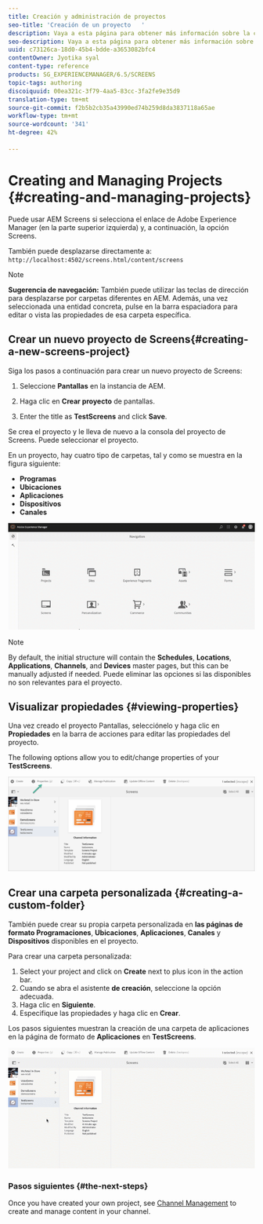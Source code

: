 ```yaml
---
title: Creación y administración de proyectos
seo-title: 'Creación de un proyecto   '
description: Vaya a esta página para obtener más información sobre la creación de un nuevo proyecto de Screens.
seo-description: Vaya a esta página para obtener más información sobre la creación de un nuevo proyecto de Screens.
uuid: c73126ca-18d0-45b4-bdde-a3653082bfc4
contentOwner: Jyotika syal
content-type: reference
products: SG_EXPERIENCEMANAGER/6.5/SCREENS
topic-tags: authoring
discoiquuid: 00ea321c-3f79-4aa5-83cc-3fa2fe9e35d9
translation-type: tm+mt
source-git-commit: f2b5b2cb35a43990ed74b259d8da3837118a65ae
workflow-type: tm+mt
source-wordcount: '341'
ht-degree: 42%

---
```



# Creating and Managing Projects {#creating-and-managing-projects}

Puede usar AEM Screens si selecciona el enlace de Adobe Experience Manager (en la parte superior izquierda) y, a continuación, la opción Screens.

También puede desplazarse directamente a: `http://localhost:4502/screens.html/content/screens`


>[!NOTE]
>**Sugerencia de navegación:**
>También puede utilizar las teclas de dirección para desplazarse por carpetas diferentes en AEM. Además, una vez seleccionada una entidad concreta, pulse en la barra espaciadora para editar o vista las propiedades de esa carpeta específica.

## Crear un nuevo proyecto de Screens{#creating-a-new-screens-project} 

Siga los pasos a continuación para crear un nuevo proyecto de Screens:

1. Seleccione **Pantallas** en la instancia de AEM.

1. Haga clic en **Crear proyecto** de pantallas.

1. Enter the title as **TestScreens** and click **Save**.

Se crea el proyecto y le lleva de nuevo a la consola del proyecto de Screens. Puede seleccionar el proyecto.

En un proyecto, hay cuatro tipo de carpetas, tal y como se muestra en la figura siguiente:

* **Programas**
* **Ubicaciones**
* **Aplicaciones**
* **Dispositivos**
* **Canales**

![player1](assets/create-project.gif)

>[!NOTE]
>
>By default, the initial structure will contain the **Schedules**, **Locations**, **Applications**, **Channels**, and **Devices** master pages, but this can be manually adjusted if needed. Puede eliminar las opciones si las disponibles no son relevantes para el proyecto.


## Visualizar propiedades {#viewing-properties}

Una vez creado el proyecto Pantallas, selecciónelo y haga clic en **Propiedades** en la barra de acciones para editar las propiedades del proyecto.

The following options allow you to edit/change properties of your **TestScreens**.

![image](assets/create-project2.png)


## Crear una carpeta personalizada {#creating-a-custom-folder}

También puede crear su propia carpeta personalizada en **las páginas de formato Programaciones**, **Ubicaciones**, **Aplicaciones**, **Canales** y **Dispositivos** disponibles en el proyecto.

Para crear una carpeta personalizada:

1. Select your project and click on **Create** next to plus icon in the action bar.
1. Cuando se abra el asistente **de creación**, seleccione la opción adecuada.
1. Haga clic en **Siguiente**. 
1. Especifique las propiedades y haga clic en **Crear**.

Los pasos siguientes muestran la creación de una carpeta de aplicaciones en la página de formato de **Aplicaciones** en **TestScreens**.

![player2-1](assets/create-project3.gif)

### Pasos siguientes {#the-next-steps}

Once you have created your own project, see [Channel Management](managing-channels.md) to create and manage content in your channel.

